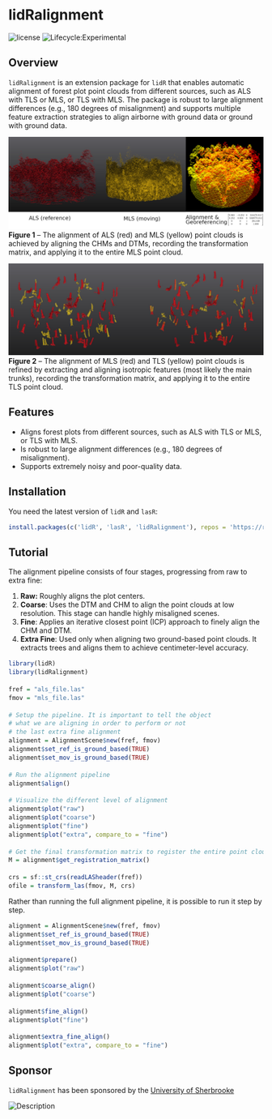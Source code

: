 # lidRalignment

![license](https://img.shields.io/badge/Licence-GPL--3-blue.svg)
![Lifecycle:Experimental](https://img.shields.io/badge/Lifecycle-Maturing-997722)

## Overview

`lidRalignment` is an extension package for `lidR` that enables automatic alignment of forest plot point clouds from different sources, such as ALS with TLS or MLS, or TLS with MLS. The package is robust to large alignment differences (e.g., 180 degrees of misalignment) and supports multiple feature extraction strategies to align airborne with ground data or ground with ground data.

![](./man/figures/alignement1.jpg)
**Figure 1** – The alignment of ALS (red) and MLS (yellow) point clouds is achieved by aligning the CHMs and DTMs, recording the transformation matrix, and applying it to the entire MLS point cloud.

![](./man/figures/alignement2.jpg)
**Figure 2** – The alignment of MLS (red) and TLS (yellow) point clouds is refined by extracting and aligning isotropic features (most likely the main trunks), recording the transformation matrix, and applying it to the entire TLS point cloud.

## Features

- Aligns forest plots from different sources, such as ALS with TLS or MLS, or TLS with MLS.
- Is robust to large alignment differences (e.g., 180 degrees of misalignment).
- Supports extremely noisy and poor-quality data.

## Installation

You need the latest version of `lidR` and `lasR`:  

```r
install.packages(c('lidR', 'lasR', 'lidRalignment'), repos = 'https://r-lidar.r-universe.dev')
```

## Tutorial

The alignment pipeline consists of four stages, progressing from raw to extra fine:

1. **Raw:** Roughly aligns the plot centers.
2. **Coarse**: Uses the DTM and CHM to align the point clouds at low resolution. This stage can handle highly misaligned scenes.
3. **Fine**: Applies an iterative closest point (ICP) approach to finely align the CHM and DTM.
4. **Extra Fine**: Used only when aligning two ground-based point clouds. It extracts trees and aligns them to achieve centimeter-level accuracy.

```r
library(lidR)
library(lidRalignment)

fref = "als_file.las"
fmov = "mls_file.las"

# Setup the pipeline. It is important to tell the object
# what we are aligning in order to perform or not
# the last extra fine alignment
alignment = AlignmentScene$new(fref, fmov)
alignment$set_ref_is_ground_based(TRUE)
alignment$set_mov_is_ground_based(TRUE)

# Run the alignment pipeline
alignment$align()

# Visualize the different level of alignment
alignment$plot("raw")
alignment$plot("coarse")
alignment$plot("fine")
alignment$plot("extra", compare_to = "fine")

# Get the final transformation matrix to register the entire point cloud.
M = alignment$get_registration_matrix()

crs = sf::st_crs(readLASheader(fref))
ofile = transform_las(fmov, M, crs)
```

Rather than running the full alignment pipeline, it is possible to run it step by step.

```r
alignment = AlignmentScene$new(fref, fmov)
alignment$set_ref_is_ground_based(TRUE)
alignment$set_mov_is_ground_based(TRUE)

alignment$prepare()
alignment$plot("raw")

alignment$coarse_align()
alignment$plot("coarse")

alignment$fine_align()
alignment$plot("fine")

alignment$extra_fine_align()
alignment$plot("extra", compare_to = "fine")
```

## Sponsor

`lidRalignment` has been sponsored by the [University of Sherbrooke](https://www.usherbrooke.ca/)

<img src="https://upload.wikimedia.org/wikipedia/commons/thumb/2/23/Universit%C3%A9_de_Sherbrooke_%28logo%29_%282%29.svg/langfr-1920px-Universit%C3%A9_de_Sherbrooke_%28logo%29_%282%29.svg.png" alt="Description" width="400">
